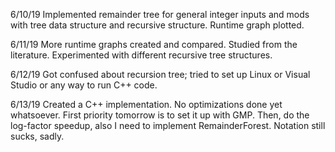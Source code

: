 6/10/19
Implemented remainder tree for general integer inputs and mods with tree data structure and recursive structure. Runtime graph plotted.

6/11/19
More runtime graphs created and compared. Studied from the literature. Experimented with different recursive tree structures.

6/12/19
Got confused about recursion tree; tried to set up Linux or Visual Studio or any way to run C++ code.

6/13/19
Created a C++ implementation. No optimizations done yet whatsoever. First priority tomorrow is to set it up with GMP. Then, do the log-factor speedup, also I need to implement RemainderForest. Notation still sucks, sadly.
